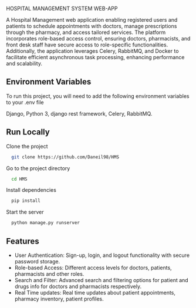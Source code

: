 
HOSPITAL MANAGEMENT SYSTEM WEB-APP

A Hospital Management web application enabling registered users and patients to schedule appointments with doctors, manage prescriptions through the pharmacy, and access tailored services. The platform incorporates role-based access control, ensuring doctors, pharmacists, and front desk staff have secure access to role-specific functionalities. Additionally, the application leverages Celery, RabbitMQ, and Docker to facilitate efficient asynchronous task processing, enhancing performance and scalability.


## Environment Variables

To run this project, you will need to add the following environment variables to your .env file

Django, 
Python 3,
django rest framework,
Celery,
RabbitMQ.



## Run Locally

Clone the project

```bash
  git clone https://github.com/Daneil98/HMS
```

Go to the project directory

```bash
  cd HMS
```

Install dependencies

```bash
  pip install
```

Start the server

```bash
  python manage.py runserver
```


## Features

- User Authentication: Sign-up, login, and logout functionality with secure password storage.
- Role-based Access: Different access levels for doctors, patients, pharmacists and other roles.
- Search and Filter: Advanced search and filtering options for patient and drugs info for doctors and pharmacists respectively.
- Real Time updates: Real time updates about patient appointments, pharmacy inventory, patient profiles.

